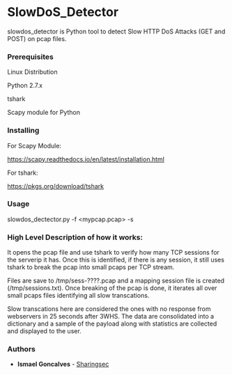 # SlowDoS_Detector

slowdos_detector is Python tool to detect Slow HTTP DoS Attacks (GET and POST) on pcap files.

### Prerequisites

Linux Distribution

Python 2.7.x 

tshark 

Scapy module for Python 

### Installing

For Scapy Module:

https://scapy.readthedocs.io/en/latest/installation.html

For tshark:

https://pkgs.org/download/tshark


### Usage

slowdos_dectector.py -f <mypcap.pcap> -s <myserverip>

### High Level Description of how it works:

It opens the pcap file and use tshark to verify how many TCP sessions for the serverip it has.
Once this is identified, if there is any session, it still uses tshark to break the pcap into small pcaps per TCP stream.

Files are save to /tmp/sess-????.pcap and a mapping session file is created (/tmp/sessions.txt).
Once breaking of the pcap is done, it iterates all over small pcaps files identifying all slow transcations.

Slow transcations here are considered the ones with no response from webservers in 25 seconds after 3WHS.
The data are consolidated into a dictionary and a sample of the payload along with statistics are collected and displayed to the user.

### Authors

* **Ismael Goncalves** -  [Sharingsec](https://sharingsec.blogspot.com)
